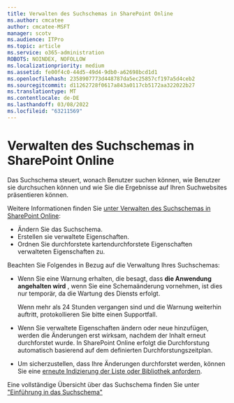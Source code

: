 ```yaml
---
title: Verwalten des Suchschemas in SharePoint Online
ms.author: cmcatee
author: cmcatee-MSFT
manager: scotv
ms.audience: ITPro
ms.topic: article
ms.service: o365-administration
ROBOTS: NOINDEX, NOFOLLOW
ms.localizationpriority: medium
ms.assetid: fe00f4c0-44d5-49d4-9db0-a62698bcd1d1
ms.openlocfilehash: 2358907773d448787da5ec25857cf197a5d4ceb2
ms.sourcegitcommit: d11262728f0617a843a0117cb5172aa322022b27
ms.translationtype: MT
ms.contentlocale: de-DE
ms.lasthandoff: 03/08/2022
ms.locfileid: "63211569"
---
```

# <a name="manage-search-schema-in-sharepoint-online"></a>Verwalten des Suchschemas in SharePoint Online

Das Suchschema steuert, wonach Benutzer suchen können, wie Benutzer sie durchsuchen können und wie Sie die Ergebnisse auf Ihren Suchwebsites präsentieren können. 

Weitere Informationen finden Sie [unter Verwalten des Suchschemas in SharePoint Online](https://docs.microsoft.com/sharepoint/manage-search-schema): 
- Ändern Sie das Suchschema.
- Erstellen sie verwaltete Eigenschaften.
- Ordnen Sie durchforstete kartendurchforstete Eigenschaften verwalteten Eigenschaften zu.

Beachten Sie Folgendes in Bezug auf die Verwaltung Ihres Suchschemas:

- Wenn Sie eine Warnung erhalten, die besagt, dass **die Anwendung angehalten wird** , wenn Sie eine Schemaänderung vornehmen, ist dies nur temporär, da die Wartung des Diensts erfolgt. 

    Wenn mehr als 24 Stunden vergangen sind und die Warnung weiterhin auftritt, protokollieren Sie bitte einen Supportfall.
- Wenn Sie verwaltete Eigenschaften ändern oder neue hinzufügen, werden die Änderungen erst wirksam, nachdem der Inhalt erneut durchforstet wurde. In SharePoint Online erfolgt die Durchforstung automatisch basierend auf dem definierten Durchforstungszeitplan.
- Um sicherzustellen, dass Ihre Änderungen durchforstet werden, können Sie eine [erneute Indizierung der Liste oder Bibliothek anfordern](https://docs.microsoft.com/sharepoint/manage-search-schema#request-re-indexing-of-a-document-library-or-list). 

Eine vollständige Übersicht über das Suchschema finden Sie unter ["Einführung in das Suchschema"](https://blogs.technet.microsoft.com/tothesharepoint/2012/11/25/introducing-search-schema-for-sharepoint-2013/) 



